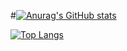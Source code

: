#[![Anurag's GitHub stats](https://github-readme-stats.vercel.app/api?username=Jesonzavic&count_private=true)](https://github.com/anuraghazra/github-readme-stats)

[![Top Langs](https://github-readme-stats.vercel.app/api/top-langs/?username=Jesonzavic&count_private=true)](https://github.com/anuraghazra/github-readme-stats)
